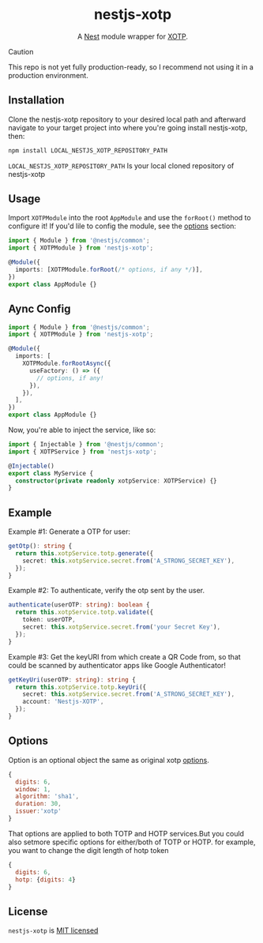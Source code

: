 <h1 style="text-align:center" >nestjs-xotp</h1>

<p align="center">
  A <a href="https://github.com/nestjs/nest" rel="nofollow" >Nest</a> module wrapper for <a href="https://github.com/farshidbeheshti/xotp">XOTP</a>.
</p>

> [!CAUTION]
> This repo is not yet fully production-ready, so I recommend not using it in a production environment.

## Installation

Clone the nestjs-xotp repository to your desired local path and afterward navigate to your target project into where you're going install nestjs-xotp, then:

```bash
npm install LOCAL_NESTJS_XOTP_REPOSITORY_PATH
```

`LOCAL_NESTJS_XOTP_REPOSITORY_PATH` Is your local cloned repository of nestjs-xotp

## Usage

Import `XOTPModule` into the root `AppModule` and use the `forRoot()` method to configure it!
If you'd lile to config the module, see the [options](#options) section:

```typescript
import { Module } from '@nestjs/common';
import { XOTPModule } from 'nestjs-xotp';

@Module({
  imports: [XOTPModule.forRoot(/* options, if any */)],
})
export class AppModule {}
```

## Aync Config

```typescript
import { Module } from '@nestjs/common';
import { XOTPModule } from 'nestjs-xotp';

@Module({
  imports: [
    XOTPModule.forRootAsync({
      useFactory: () => ({
        // options, if any!
      }),
    }),
  ],
})
export class AppModule {}
```

Now, you're able to inject the service, like so:

```typescript
import { Injectable } from '@nestjs/common';
import { XOTPService } from 'nestjs-xotp';

@Injectable()
export class MyService {
  constructor(private readonly xotpService: XOTPService) {}
}
```

## Example

Example #1: Generate a OTP for user:

```typescript
getOtp(): string {
  return this.xotpService.totp.generate({
    secret: this.xotpService.secret.from('A_STRONG_SECRET_KEY'),
  });
}
```

Example #2: To authenticate, verify the otp sent by the user.

```typescript
authenticate(userOTP: string): boolean {
  return this.xotpService.totp.validate({
    token: userOTP,
    secret: this.xotpService.secret.from('your Secret Key'),
  });
}
```

Example #3: Get the keyURI from which create a QR Code from, so that could be scanned by authenticator apps like Google Authenticator!

```typescript
getKeyUri(userOTP: string): string {
  return this.xotpService.totp.keyUri({
    secret: this.xotpService.secret.from('A_STRONG_SECRET_KEY'),
    account: 'Nestjs-XOTP',
  });
}
```

## Options

Option is an optional object the same as original xotp [options](https://github.com/farshidbeheshti/xotp?tab=readme-ov-file#totp-options).

```javascript
{
  digits: 6,
  window: 1,
  algorithm: 'sha1',
  duration: 30,
  issuer:'xotp'
}
```

That options are applied to both TOTP and HOTP services.But you could also setmore specific options for either/both of TOTP or HOTP. for example, you want to change the digit length of hotp token

```javascript
{
  digits: 6,
  hotp: {digits: 4}
}
```

## License

`nestjs-xotp` is [MIT licensed][project-license]

[project-license]: https://github.com/farshidbeheshti/nestjs-xotp/blob/master/LICENSE
